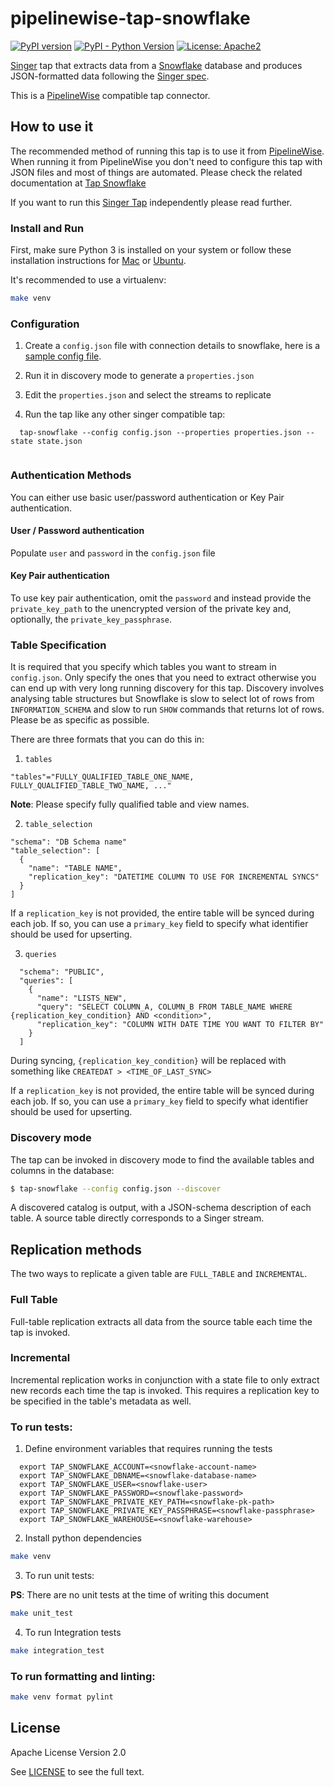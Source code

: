# pipelinewise-tap-snowflake

[![PyPI version](https://badge.fury.io/py/pipelinewise-tap-snowflake.svg)](https://badge.fury.io/py/pipelinewise-tap-snowflake)
[![PyPI - Python Version](https://img.shields.io/pypi/pyversions/pipelinewise-tap-snowflake.svg)](https://pypi.org/project/pipelinewise-tap-snowflake/)
[![License: Apache2](https://img.shields.io/badge/License-Apache2-yellow.svg)](https://opensource.org/licenses/Apache-2.0)

[Singer](https://www.singer.io/) tap that extracts data from a [Snowflake](https://www.snowflake.com/) database and produces JSON-formatted data following the [Singer spec](https://github.com/singer-io/getting-started/blob/master/docs/SPEC.md).

This is a [PipelineWise](https://transferwise.github.io/pipelinewise) compatible tap connector.

## How to use it

The recommended method of running this tap is to use it from [PipelineWise](https://transferwise.github.io/pipelinewise). When running it from PipelineWise you don't need to configure this tap with JSON files and most of things are automated. Please check the related documentation at [Tap Snowflake](https://transferwise.github.io/pipelinewise/connectors/taps/snowflake.html)

If you want to run this [Singer Tap](https://singer.io) independently please read further.

### Install and Run

First, make sure Python 3 is installed on your system or follow these
installation instructions for [Mac](http://docs.python-guide.org/en/latest/starting/install3/osx/) or
[Ubuntu](https://www.digitalocean.com/community/tutorials/how-to-install-python-3-and-set-up-a-local-programming-environment-on-ubuntu-16-04).

It's recommended to use a virtualenv:

```bash
make venv
```

### Configuration

1. Create a `config.json` file with connection details to snowflake, here is a [sample config file](./config_sample.json).

2. Run it in discovery mode to generate a `properties.json`

3. Edit the `properties.json` and select the streams to replicate

4. Run the tap like any other singer compatible tap:

```
  tap-snowflake --config config.json --properties properties.json --state state.json
  
```

### Authentication Methods

You can either use basic user/password authentication or Key Pair authentication.

#### User / Password authentication

Populate `user` and `password` in the `config.json` file

#### Key Pair authentication

To use key pair authentication, omit the `password` and instead provide the `private_key_path` to the unencrypted version of the private key and, optionally, the `private_key_passphrase`.

### Table Specification

It is required that you specify which tables you want to stream in `config.json`. Only specify the ones that you need to extract otherwise you can end up with very long running discovery for this tap. Discovery involves analysing table structures but Snowflake is slow to select lot of rows from `INFORMATION_SCHEMA` and slow to run `SHOW` commands that returns lot of rows. Please be as specific as possible.

There are three formats that you can do this in:

1. `tables`

```
"tables"="FULLY_QUALIFIED_TABLE_ONE_NAME, FULLY_QUALIFIED_TABLE_TWO_NAME, ..."
```

**Note**: Please specify fully qualified table and view names.

2. `table_selection`

```
"schema": "DB Schema name"
"table_selection": [
  {
    "name": "TABLE NAME",
    "replication_key": "DATETIME COLUMN TO USE FOR INCREMENTAL SYNCS"
  }
]
```

If a `replication_key` is not provided, the entire table will be synced during each job. If so, you can use a `primary_key` field to specify what identifier should be used for upserting.

3. `queries`

```
  "schema": "PUBLIC",
  "queries": [
    {
      "name": "LISTS_NEW",
      "query": "SELECT COLUMN_A, COLUMN_B FROM TABLE_NAME WHERE {replication_key_condition} AND <condition>",
      "replication_key": "COLUMN WITH DATE TIME YOU WANT TO FILTER BY"
    }
  ]
```

During syncing, `{replication_key_condition}` will be replaced with something like `CREATEDAT > <TIME_OF_LAST_SYNC>`

If a `replication_key` is not provided, the entire table will be synced during each job. If so, you can use a `primary_key` field to specify what identifier should be used for upserting.

### Discovery mode

The tap can be invoked in discovery mode to find the available tables and
columns in the database:

```bash
$ tap-snowflake --config config.json --discover
```

A discovered catalog is output, with a JSON-schema description of each table. A
source table directly corresponds to a Singer stream.

## Replication methods

The two ways to replicate a given table are `FULL_TABLE` and `INCREMENTAL`.

### Full Table

Full-table replication extracts all data from the source table each time the tap is invoked.

### Incremental

Incremental replication works in conjunction with a state file to only extract new records each time the tap is invoked. This requires a replication key to be
specified in the table's metadata as well.

### To run tests:

1. Define environment variables that requires running the tests
```
  export TAP_SNOWFLAKE_ACCOUNT=<snowflake-account-name>
  export TAP_SNOWFLAKE_DBNAME=<snowflake-database-name>
  export TAP_SNOWFLAKE_USER=<snowflake-user>
  export TAP_SNOWFLAKE_PASSWORD=<snowflake-password>
  export TAP_SNOWFLAKE_PRIVATE_KEY_PATH=<snowflake-pk-path>
  export TAP_SNOWFLAKE_PRIVATE_KEY_PASSPHRASE=<snowflake-passphrase>
  export TAP_SNOWFLAKE_WAREHOUSE=<snowflake-warehouse>
```

2. Install python dependencies
```bash
make venv
```

3. To run unit tests:

**PS**: There are no unit tests at the time of writing this document

```bash
make unit_test
```

4. To run Integration tests
```bash
make integration_test
```


### To run formatting and linting:

```bash
make venv format pylint
```

## License

Apache License Version 2.0

See [LICENSE](LICENSE) to see the full text.
